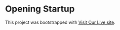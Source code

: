 # Opening Startup

This project was bootstrapped with [Visit Our Live site](https://kind-turing-69395f.netlify.app/).


